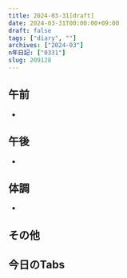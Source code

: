 ```yaml
---
title: 2024-03-31[draft]
date: 2024-03-31T00:00:00+09:00
draft: false
tags: ["diary", ""]
archives: ["2024-03"]
n年日記: ["0331"]
slug: 209128
---
```

## 午前
- 
## 午後
- 
## 体調
- 
## その他
## 今日のTabs